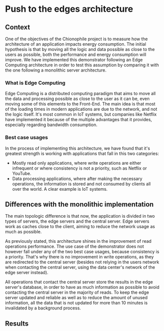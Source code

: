 # Push to the edges architecture

## Context

One of the objectives of the Chionophile project is to measure how the architecture of an application impacts energy consumption. The initial hypothesis is that by moving all the logic and data possible as close to the users as possible, both the performance and energy consumption will improve. We have implemented this demonstrator following an Edge Computing architecture in order to test this assumption by comparing it with the one following a monolithic server architecture. 

### What is Edge Computing

Edge Computing is a  distributed computing paradigm that aims to move all the data and processing possible as close to the user as it can be, even moving some of this elements to the  Front-End. The main idea is that most of the loading times in modern applications are due to the network, and not the logic itself. It's most common in IoT systems, but companies like Netflix have implemented it because of the multiple advantages that it provides, especially regarding bandwidth consumption.

### Best case usages

In the process of implementing this architecture, we have found that it's greatest strength is working with applications that fall in this two categories:
* Mostly read only applications, where write operations are either infrequent or where consistency is not a priority, such as Netflix or YouTube.
* Data processing applications, where after making the necessary operations, the information is stored and not consumed by clients all over the world. A clear example is IoT systems.

## Differences with the monolithic implementation

The main topologic difference is that now, the application is divided in two types of servers, the edge servers and the central server. Edge servers work as caches close to the client, aiming to reduce the network usage as much as possible.

As previously stated, this architecture shines in the improvement of read operations performance. The use case of the demonstrator does not however fall under any of the two best case usages, because consistency is a priority. That's why there is no improvement in write operations, as they are redirected to the central server (besides not relying in the users network when contacting the central server, using the data center's network of the edge server instead).

All operations that contact the central server store the results in the edge server's database, in order to have as much information as possible to avoid contacting the central server in the majority of reads. To keep the edge server updated and reliable as well as to reduce the amount of unused information, all the data that is not updated for more than 10 minutes is invalidated by a background process.

## Results
